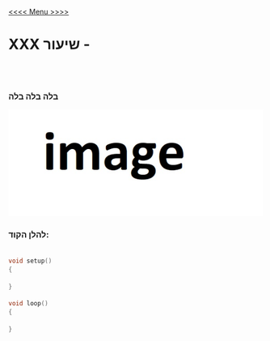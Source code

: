 [<<<< Menu >>>>](../README.md)

# XXX שיעור - 

<br><br>


### בלה בלה בלה
![image001](data/image001.jpg)



### להלן הקוד:

```cpp

void setup() 
{

}

void loop() 
{

}


```
